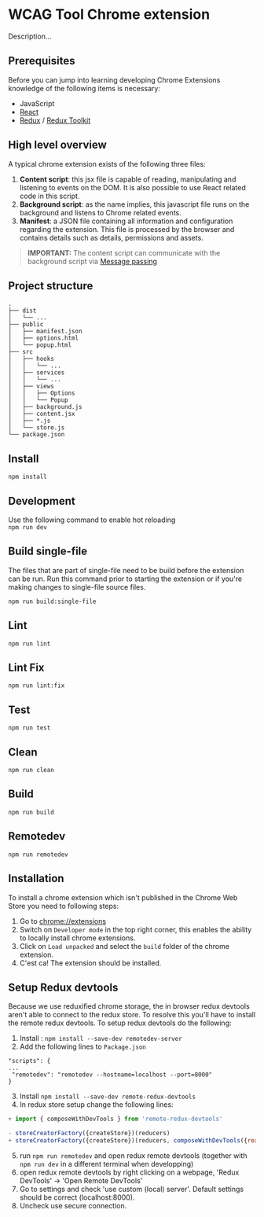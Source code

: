 # WCAG Tool Chrome extension

Description...

## Prerequisites

Before you can jump into learning developing Chrome Extensions knowledge of the following items is necessary:

- JavaScript
- [React](https://reactjs.org/)
- [Redux](https://redux.js.org/) / [Redux Toolkit](https://redux-toolkit.js.org/)

## High level overview

A typical chrome extension exists of the following three files:

1. **Content script**: this jsx file is capable of reading, manipulating and listening to events on the DOM. It is also possible to use React related code in this script.
1. **Background script**: as the name implies, this javascript file runs on the background and listens to Chrome related events.
1. **Manifest**: a JSON file containing all information and configuration regarding the extension. This file is processed by the browser and contains details such as details, permissions and assets.

> **IMPORTANT:** The content script can communicate with the background script via [Message passing](#message-passing)

## Project structure

```
.
├── dist
│   └── ...
├── public
│   ├── manifest.json
│   ├── options.html
│   └── popup.html
├── src
│   ├── hooks
│   │   └── ...
│   ├── services
│   │   └── ...
│   ├── views
│   │   ├── Options
│   │   └── Popup
│   ├── background.js
│   ├── content.jsx
│   ├── *.js
│   └── store.js
└── package.json
```

## Install

`npm install`

## Development

Use the following command to enable hot reloading  
`npm run dev`

## Build single-file
The files that are part of single-file need to be build before the extension can be run.
Run this command prior to starting the extension or if you're making changes to single-file source files.

`npm run build:single-file`

## Lint

`npm run lint`

## Lint Fix

`npm run lint:fix`

## Test

`npm run test`

## Clean

`npm run clean`

## Build

`npm run build`

## Remotedev
`npm run remotedev`

## Installation

To install a chrome extension which isn't published in the Chrome Web Store you need to following steps:

1. Go to [chrome://extensions](chrome://extensions)
2. Switch on `Developer mode` in the top right corner, this enables the ability to locally install chrome extensions.
3. Click on `Load unpacked` and select the `build` folder of the chrome extension.
4. C'est ca! The extension should be installed.

## Setup Redux devtools
Because we use reduxified chrome storage, the in browser redux devtools aren't able to connect to the redux store. To resolve this you'll have to install the remote redux devtools.
To setup redux devtools do the following:
1. Install : `npm install --save-dev remotedev-server`
2. Add the following lines to `Package.json`
 ```
 "scripts": {
 ...
  "remotedev": "remotedev --hostname=localhost --port=8000"
}
```
3. Install `npm install --save-dev remote-redux-devtools`
4. In redux store setup change the following lines:
```javascript
+ import { composeWithDevTools } from 'remote-redux-devtools'

- storeCreatorFactory({createStore})(reducers)
+ storeCreatorFactory({createStore})(reducers, composeWithDevTools({realtime: true, port: 8000})())
```
5. run `npm run remotedev` and open redux remote devtools (together with `npm run dev` in a different terminal when developping)
6. open redux remote devtools by right clicking on a webpage, 'Redux DevTools' -> 'Open Remote DevTools'
7. Go to settings and check 'use custom (local) server'. Default settings should be correct (localhost:8000).
8. Uncheck use secure connection.
